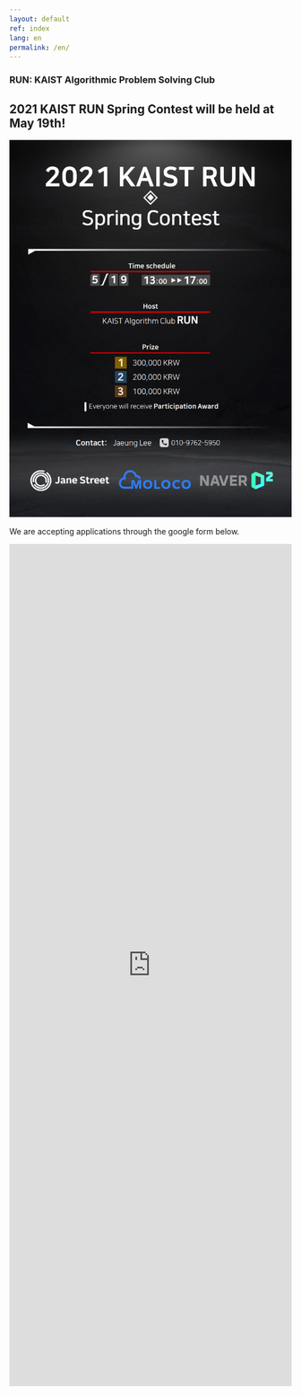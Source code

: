```yaml
---
layout: default
ref: index
lang: en
permalink: /en/
---
```


### RUN: KAIST Algorithmic Problem Solving Club
## 2021 KAIST RUN Spring Contest will be held at May 19th!

![poster](/index/poster_en.png)

We are accepting applications through the google form below.

<iframe src="https://forms.gle/tFmLucZ7MKrn3eoe7" frameborder="0" width="100%" height="1500px"></iframe>
